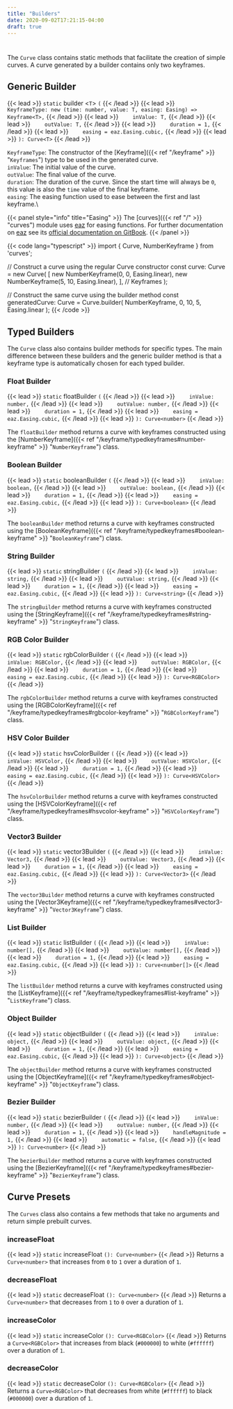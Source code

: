 ```yaml
---
title: "Builders"
date: 2020-09-02T17:21:15-04:00
draft: true
---
```

#

The `Curve` class contains static methods that facilitate the creation of simple curves. A curve generated by a builder contains only two keyframes.

## Generic Builder
{{< lead >}} `static` builder \<`T`\> `(` {{< /lead >}}
{{< lead >}} `    KeyframeType: new (time: number, value: T, easing: Easing) => Keyframe<T>,` {{< /lead >}}
{{< lead >}} `    inValue: T,` {{< /lead >}}
{{< lead >}} `    outValue: T,` {{< /lead >}}
{{< lead >}} `    duration = 1,` {{< /lead >}}
{{< lead >}} `    easing = eaz.Easing.cubic,` {{< /lead >}}
{{< lead >}} `): Curve<T>` {{< /lead >}}

`KeyframeType`: The constructor of the [Keyframe]({{< ref "/keyframe" >}} "`Keyframes`") type to be used in the generated curve.\
`inValue`: The initial value of the curve.\
`outValue`: The final value of the curve.\
`duration`: The duration of the curve. Since the start time will always be `0`, this value is also the `time` value of the final keyframe.\
`easing`: The easing function used to ease between the first and last keyframe.\

{{< panel style="info" title="Easing" >}} The [curves]({{< ref "/" >}} "curves") module uses [eaz](https://npmjs.org/package/eaz) for easing functions. For further documentation on [eaz](https://npmjs.org/package/eaz) see its [official documentation on GitBook](https://robertmay2003.gitbook.io/eaz/). {{< /panel >}}

{{< code lang="typescript" >}}
import { Curve, NumberKeyframe } from 'curves';

// Construct a curve using the regular Curve constructor
const curve: Curve<number> = new Curve<number>(
    [
        new NumberKeyframe(0, 0, Easing.linear),
        new NumberKeyframe(5, 10, Easing.linear),
    ], // Keyframes
);

// Construct the same curve using the builder method
const generatedCurve: Curve<number> = Curve.builder<number>(
    NumberKeyframe,
    0,
    10,
    5,
    Easing.linear
);
{{< /code >}}

## Typed Builders

The `Curve` class also contains builder methods for specific types. The main difference between these builders and the generic builder method is that a keyframe type is automatically chosen for each typed builder.

### Float Builder
{{< lead >}} `static` floatBuilder `(` {{< /lead >}}
{{< lead >}} `    inValue: number,` {{< /lead >}}
{{< lead >}} `    outValue: number,` {{< /lead >}}
{{< lead >}} `    duration = 1,` {{< /lead >}}
{{< lead >}} `    easing = eaz.Easing.cubic,` {{< /lead >}}
{{< lead >}} `): Curve<number>` {{< /lead >}}

The `floatBuilder` method returns a curve with keyframes constructed using the [NumberKeyframe]({{< ref "/keyframe/typedkeyframes#number-keyframe" >}} "`NumberKeyframe`") class.

### Boolean Builder
{{< lead >}} `static` booleanBuilder `(` {{< /lead >}}
{{< lead >}} `    inValue: boolean,` {{< /lead >}}
{{< lead >}} `    outValue: boolean,` {{< /lead >}}
{{< lead >}} `    duration = 1,` {{< /lead >}}
{{< lead >}} `    easing = eaz.Easing.cubic,` {{< /lead >}}
{{< lead >}} `): Curve<boolean>` {{< /lead >}}

The `booleanBuilder` method returns a curve with keyframes constructed using the [BooleanKeyframe]({{< ref "/keyframe/typedkeyframes#boolean-keyframe" >}} "`BooleanKeyframe`") class.

### String Builder
{{< lead >}} `static` stringBuilder `(` {{< /lead >}}
{{< lead >}} `    inValue: string,` {{< /lead >}}
{{< lead >}} `    outValue: string,` {{< /lead >}}
{{< lead >}} `    duration = 1,` {{< /lead >}}
{{< lead >}} `    easing = eaz.Easing.cubic,` {{< /lead >}}
{{< lead >}} `): Curve<string>` {{< /lead >}}

The `stringBuilder` method returns a curve with keyframes constructed using the [StringKeyframe]({{< ref "/keyframe/typedkeyframes#string-keyframe" >}} "`StringKeyframe`") class.

### RGB Color Builder
{{< lead >}} `static` rgbColorBuilder `(` {{< /lead >}}
{{< lead >}} `    inValue: RGBColor,` {{< /lead >}}
{{< lead >}} `    outValue: RGBColor,` {{< /lead >}}
{{< lead >}} `    duration = 1,` {{< /lead >}}
{{< lead >}} `    easing = eaz.Easing.cubic,` {{< /lead >}}
{{< lead >}} `): Curve<RGBColor>` {{< /lead >}}

The `rgbColorBuilder` method returns a curve with keyframes constructed using the [RGBColorKeyframe]({{< ref "/keyframe/typedkeyframes#rgbcolor-keyframe" >}} "`RGBColorKeyframe`") class.

### HSV Color Builder
{{< lead >}} `static` hsvColorBuilder `(` {{< /lead >}}
{{< lead >}} `    inValue: HSVColor,` {{< /lead >}}
{{< lead >}} `    outValue: HSVColor,` {{< /lead >}}
{{< lead >}} `    duration = 1,` {{< /lead >}}
{{< lead >}} `    easing = eaz.Easing.cubic,` {{< /lead >}}
{{< lead >}} `): Curve<HSVColor>` {{< /lead >}}

The `hsvColorBuilder` method returns a curve with keyframes constructed using the [HSVColorKeyframe]({{< ref "/keyframe/typedkeyframes#hsvcolor-keyframe" >}} "`HSVColorKeyframe`") class.

### Vector3 Builder
{{< lead >}} `static` vector3Builder `(` {{< /lead >}}
{{< lead >}} `    inValue: Vector3,` {{< /lead >}}
{{< lead >}} `    outValue: Vector3,` {{< /lead >}}
{{< lead >}} `    duration = 1,` {{< /lead >}}
{{< lead >}} `    easing = eaz.Easing.cubic,` {{< /lead >}}
{{< lead >}} `): Curve<Vector3>` {{< /lead >}}

The `vector3Builder` method returns a curve with keyframes constructed using the [Vector3Keyframe]({{< ref "/keyframe/typedkeyframes#vector3-keyframe" >}} "`Vector3Keyframe`") class.

### List Builder
{{< lead >}} `static` listBuilder `(` {{< /lead >}}
{{< lead >}} `    inValue: number[],` {{< /lead >}}
{{< lead >}} `    outValue: number[],` {{< /lead >}}
{{< lead >}} `    duration = 1,` {{< /lead >}}
{{< lead >}} `    easing = eaz.Easing.cubic,` {{< /lead >}}
{{< lead >}} `): Curve<number[]>` {{< /lead >}}

The `listBuilder` method returns a curve with keyframes constructed using the [ListKeyframe]({{< ref "/keyframe/typedkeyframes#list-keyframe" >}} "`ListKeyframe`") class.

### Object Builder
{{< lead >}} `static` objectBuilder `(` {{< /lead >}}
{{< lead >}} `    inValue: object,` {{< /lead >}}
{{< lead >}} `    outValue: object,` {{< /lead >}}
{{< lead >}} `    duration = 1,` {{< /lead >}}
{{< lead >}} `    easing = eaz.Easing.cubic,` {{< /lead >}}
{{< lead >}} `): Curve<object>` {{< /lead >}}

The `objectBuilder` method returns a curve with keyframes constructed using the [ObjectKeyframe]({{< ref "/keyframe/typedkeyframes#object-keyframe" >}} "`ObjectKeyframe`") class.

### Bezier Builder
{{< lead >}} `static` bezierBuilder `(` {{< /lead >}}
{{< lead >}} `    inValue: number,` {{< /lead >}}
{{< lead >}} `    outValue: number,` {{< /lead >}}
{{< lead >}} `    duration = 1,` {{< /lead >}}
{{< lead >}} `    handleMagnitude = 1,` {{< /lead >}}
{{< lead >}} `    automatic = false,` {{< /lead >}}
{{< lead >}} `): Curve<number>` {{< /lead >}}

The `bezierBuilder` method returns a curve with keyframes constructed using the [BezierKeyframe]({{< ref "/keyframe/typedkeyframes#bezier-keyframe" >}} "`BezierKeyframe`") class.

## Curve Presets

The `Curves` class also contains a few methods that take no arguments and return simple prebuilt curves.

### increaseFloat
{{< lead >}} `static` increaseFloat `(): Curve<number>` {{< /lead >}}
Returns a `Curve<number>` that increases from `0` to `1` over a duration of `1`.

### decreaseFloat
{{< lead >}} `static` decreaseFloat `(): Curve<number>` {{< /lead >}}
Returns a `Curve<number>` that decreases from `1` to `0` over a duration of `1`.

### increaseColor
{{< lead >}} `static` increaseColor `(): Curve<RGBColor>` {{< /lead >}}
Returns a `Curve<RGBColor>` that increases from black (`#000000`) to white (`#ffffff`) over a duration of `1`.

### decreaseColor
{{< lead >}} `static` decreaseColor `(): Curve<RGBColor>` {{< /lead >}}
Returns a `Curve<RGBColor>` that decreases from white (`#ffffff`) to black (`#000000`) over a duration of `1`.